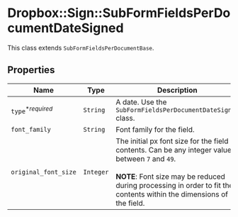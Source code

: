 # Dropbox::Sign::SubFormFieldsPerDocumentDateSigned

This class extends `SubFormFieldsPerDocumentBase`.

## Properties

| Name | Type | Description | Notes |
| ---- | ---- | ----------- | ----- |
| `type`<sup>*_required_</sup> | ```String``` |  A date. Use the `SubFormFieldsPerDocumentDateSigned` class.  |  [default to 'date_signed'] |
| `font_family` | ```String``` |  Font family for the field.  |  |
| `original_font_size` | ```Integer``` |  The initial px font size for the field contents. Can be any integer value between `7` and `49`. <br><br>**NOTE**: Font size may be reduced during processing in order to fit the contents within the dimensions of the field.  |  |

